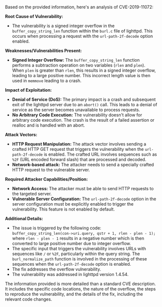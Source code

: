 Based on the provided information, here's an analysis of CVE-2019-11072:

**Root Cause of Vulnerability:**

*   The vulnerability is a signed integer overflow in the `buffer_copy_string_len` function within the `burl.c` file of lighttpd. This occurs when processing a request with the `url-path-2f-decode` option enabled.

**Weaknesses/Vulnerabilities Present:**

*   **Signed Integer Overflow:** The `buffer_copy_string_len` function performs a subtraction operation on two variables (`rlen` and `plen`). When `plen` is greater than `rlen`, this results in a signed integer overflow, leading to a large positive number. This incorrect length value is then used in `memmove` leading to a crash.

**Impact of Exploitation:**

*   **Denial of Service (DoS):** The primary impact is a crash and subsequent exit of the lighttpd server due to an `abort()` call. This leads to a denial of service as the server becomes unavailable to process requests.
*   **No Arbitrary Code Execution:** The vulnerability doesn't allow for arbitrary code execution. The crash is the result of a failed assertion or realloc and is handled with an abort.

**Attack Vectors:**

*   **HTTP Request Manipulation:** The attack vector involves sending a crafted HTTP GET request that triggers the vulnerability when the `url-path-2f-decode` is enabled. The crafted URL involves sequences such as `%2F` (URL encoded forward slash) that are processed and decoded.
*   **Network-based attack:** The attacker needs to send a specially crafted HTTP request to the vulnerable server.

**Required Attacker Capabilities/Position:**

*   **Network Access:** The attacker must be able to send HTTP requests to the targeted server.
*   **Vulnerable Server Configuration:** The `url-path-2f-decode` option in the server configuration must be explicitly enabled to trigger the vulnerability. This feature is not enabled by default.

**Additional Details:**

*   The issue is triggered by the following code: `buffer_copy_string_len(con->uri.query, qstr + 1, rlen - plen - 1);` where `rlen - plen - 1` results in a negative number which is then converted to large positive number due to integer overflow.
*   The specific input that triggers the vulnerability involves URLs with sequences like `/` or `%2F`, particularly within the query string. The `burl_normalize_path` function is involved in the processing of these sequences when the `url-path-2f-decode` option is enabled.
*   The fix addresses the overflow vulnerability.
*   The vulnerability was addressed in lighttpd version 1.4.54.

The information provided is more detailed than a standard CVE description. It includes the specific code locations, the nature of the overflow, the steps to reproduce the vulnerability, and the details of the fix, including the relevant code changes.